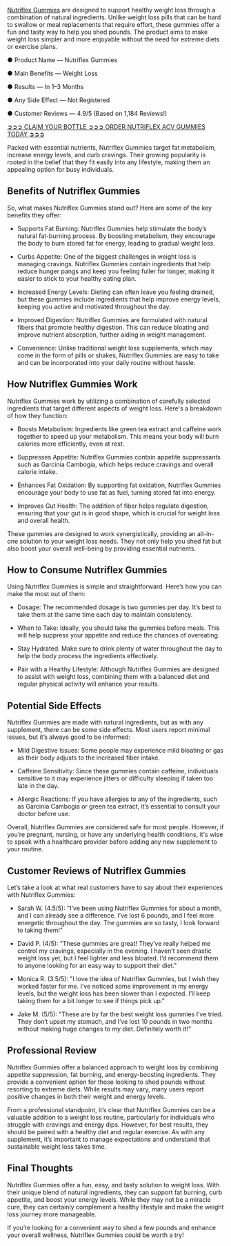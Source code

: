 [Nutriflex Gummies](https://www.facebook.com/uk.nutriflexgummies/) are designed to support healthy weight loss through a combination of natural ingredients. Unlike weight loss pills that can be hard to swallow or meal replacements that require effort, these gummies offer a fun and tasty way to help you shed pounds. The product aims to make weight loss simpler and more enjoyable without the need for extreme diets or exercise plans.

● Product Name — Nutriflex Gummies

● Main Benefits — Weight Loss

● Results — In 1–3 Months

● Any Side Effect — Not Registered

● Customer Reviews — 4.9/5 (Based on 1,184 Reviews!)‍

[‍➲➲➲ CLAIM YOUR BOTTLE ➲➲➲ ORDER NUTRIFLEX ACV GUMMIES TODAY ➲➲➲](https://atozsupplement.com/nutriflex-gummies/)

Packed with essential nutrients, Nutriflex Gummies target fat metabolism, increase energy levels, and curb cravings. Their growing popularity is rooted in the belief that they fit easily into any lifestyle, making them an appealing option for busy individuals.

## Benefits of Nutriflex Gummies

So, what makes Nutriflex Gummies stand out? Here are some of the key benefits they offer:

- Supports Fat Burning: Nutriflex Gummies help stimulate the body’s natural fat-burning process. By boosting metabolism, they encourage the body to burn stored fat for energy, leading to gradual weight loss.

- Curbs Appetite: One of the biggest challenges in weight loss is managing cravings. Nutriflex Gummies contain ingredients that help reduce hunger pangs and keep you feeling fuller for longer, making it easier to stick to your healthy eating plan.

- Increased Energy Levels: Dieting can often leave you feeling drained, but these gummies include ingredients that help improve energy levels, keeping you active and motivated throughout the day.

- Improved Digestion: Nutriflex Gummies are formulated with natural fibers that promote healthy digestion. This can reduce bloating and improve nutrient absorption, further aiding in weight management.

- Convenience: Unlike traditional weight loss supplements, which may come in the form of pills or shakes, Nutriflex Gummies are easy to take and can be incorporated into your daily routine without hassle.

## How Nutriflex Gummies Work

Nutriflex Gummies work by utilizing a combination of carefully selected ingredients that target different aspects of weight loss. Here's a breakdown of how they function:

- Boosts Metabolism: Ingredients like green tea extract and caffeine work together to speed up your metabolism. This means your body will burn calories more efficiently, even at rest.

- Suppresses Appetite: Nutriflex Gummies contain appetite suppressants such as Garcinia Cambogia, which helps reduce cravings and overall calorie intake.

- Enhances Fat Oxidation: By supporting fat oxidation, Nutriflex Gummies encourage your body to use fat as fuel, turning stored fat into energy.

- Improves Gut Health: The addition of fiber helps regulate digestion, ensuring that your gut is in good shape, which is crucial for weight loss and overall health.

These gummies are designed to work synergistically, providing an all-in-one solution to your weight loss needs. They not only help you shed fat but also boost your overall well-being by providing essential nutrients.

## How to Consume Nutriflex Gummies

Using Nutriflex Gummies is simple and straightforward. Here’s how you can make the most out of them:

- Dosage: The recommended dosage is two gummies per day. It’s best to take them at the same time each day to maintain consistency.

- When to Take: Ideally, you should take the gummies before meals. This will help suppress your appetite and reduce the chances of overeating.

- Stay Hydrated: Make sure to drink plenty of water throughout the day to help the body process the ingredients effectively.

- Pair with a Healthy Lifestyle: Although Nutriflex Gummies are designed to assist with weight loss, combining them with a balanced diet and regular physical activity will enhance your results.

## Potential Side Effects

Nutriflex Gummies are made with natural ingredients, but as with any supplement, there can be some side effects. Most users report minimal issues, but it’s always good to be informed:

- Mild Digestive Issues: Some people may experience mild bloating or gas as their body adjusts to the increased fiber intake.

- Caffeine Sensitivity: Since these gummies contain caffeine, individuals sensitive to it may experience jitters or difficulty sleeping if taken too late in the day.

- Allergic Reactions: If you have allergies to any of the ingredients, such as Garcinia Cambogia or green tea extract, it’s essential to consult your doctor before use.

Overall, Nutriflex Gummies are considered safe for most people. However, if you’re pregnant, nursing, or have any underlying health conditions, it's wise to speak with a healthcare provider before adding any new supplement to your routine.

## Customer Reviews of Nutriflex Gummies

Let’s take a look at what real customers have to say about their experiences with Nutriflex Gummies:

- Sarah W. (4.5/5): "I’ve been using Nutriflex Gummies for about a month, and I can already see a difference. I’ve lost 6 pounds, and I feel more energetic throughout the day. The gummies are so tasty, I look forward to taking them!"

- David P. (4/5): "These gummies are great! They’ve really helped me control my cravings, especially in the evening. I haven’t seen drastic weight loss yet, but I feel lighter and less bloated. I’d recommend them to anyone looking for an easy way to support their diet."

- Monica R. (3.5/5): "I love the idea of Nutriflex Gummies, but I wish they worked faster for me. I’ve noticed some improvement in my energy levels, but the weight loss has been slower than I expected. I’ll keep taking them for a bit longer to see if things pick up."

- Jake M. (5/5): "These are by far the best weight loss gummies I’ve tried. They don’t upset my stomach, and I’ve lost 10 pounds in two months without making huge changes to my diet. Definitely worth it!"

## Professional Review

Nutriflex Gummies offer a balanced approach to weight loss by combining appetite suppression, fat burning, and energy-boosting ingredients. They provide a convenient option for those looking to shed pounds without resorting to extreme diets. While results may vary, many users report positive changes in both their weight and energy levels.

From a professional standpoint, it’s clear that Nutriflex Gummies can be a valuable addition to a weight loss routine, particularly for individuals who struggle with cravings and energy dips. However, for best results, they should be paired with a healthy diet and regular exercise. As with any supplement, it’s important to manage expectations and understand that sustainable weight loss takes time.

## Final Thoughts

Nutriflex Gummies offer a fun, easy, and tasty solution to weight loss. With their unique blend of natural ingredients, they can support fat burning, curb appetite, and boost your energy levels. While they may not be a miracle cure, they can certainly complement a healthy lifestyle and make the weight loss journey more manageable.

If you’re looking for a convenient way to shed a few pounds and enhance your overall wellness, Nutriflex Gummies could be worth a try!
